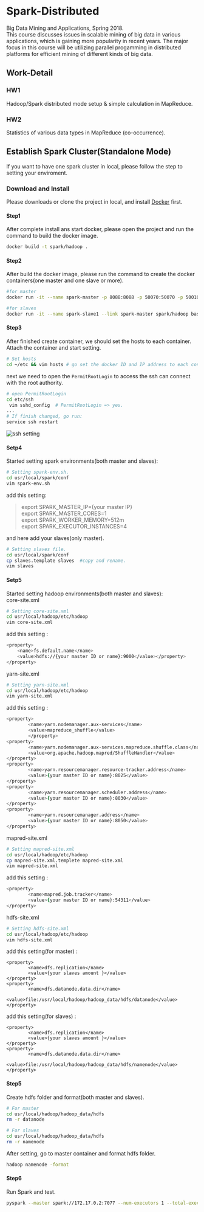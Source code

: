 # Spark-Distributed
Big Data Mining and Applications, Spring 2018.          
This course discusses issues in scalable mining of big data in various applications, which is gaining more popularity in recent years. 
The major focus in this course will be utilizing parallel progamming in distributed platforms for efficient mining of different kinds of big data. 

## Work-Detail
### HW1
Hadoop/Spark distributed mode setup & simple calculation in MapReduce.
### HW2
Statistics of various data types in MapReduce (co-occurrence).
## Establish Spark Cluster(Standalone Mode)
If you want to have one spark cluster in local, please follow the step to setting your enviroment.

### Download and Install
Please downloads or clone the project in local, and install [Docker](https://docs.docker.com/install/) first.
#### Step1
After complete install ans start docker, please open the project and run the command to build the docker image.
```zsh
docker build -t spark/hadoop .
```
#### Step2
After build the docker image, please run the command to create the docker containers(one master and one slave or more).
```zsh
#for master
docker run -it --name spark-master -p 8088:8088 -p 50070:50070 -p 50010:50010 -p 4040:4040 -p 8042:8042 -p 8888:8888 spark/hadoop bash
```
```zsh
#for slaves
docker run -it --name spark-slave1 --link spark-master spark/hadoop bash
```
#### Step3
After finished create container, we should set the hosts to each container. Attach the container and start setting.     
```zsh
# Set hosts
cd ~/etc && vim hosts # go set the docker ID and IP address to each containers.
```
next we need to open the `PermitRootLogin` to access the ssh can connect with the root authority.
```zsh
# open PermitRootLogin
cd etc/ssh
 vim sshd_config  # PermitRootLogin => yes.
...
# If finish changed, go run:
service ssh restart
```
  ![ssh setting](https://i.imgur.com/FThJ9LH.png)
#### Setp4
Started setting spark environments(both master and slaves):
```zsh
# Setting spark-env.sh.
cd usr/local/spark/conf
vim spark-env.sh
```
add this setting:
>export SPARK_MASTER_IP={your master IP}  
export SPARK_MASTER_CORES=1     
export SPARK_WORKER_MEMORY=512m     
export SPARK_EXECUTOR_INSTANCES=4   

and here add your slaves(only master).

```zsh
# Setting slaves file.
cd usr/local/spark/conf
cp slaves.template slaves  #copy and rename.
vim slaves
```
#### Setp5
Started setting hadoop environments(both master and slaves):    
core-site.xml
```zsh
# Setting core-site.xml
cd usr/local/hadoop/etc/hadoop
vim core-site.xml
```
add this setting :
```zsh
<property>
    <name>fs.default.name</name>
    <value>hdfs://{your master ID or name}:9000</value></property>
</property>
```
yarn-site.xml
```zsh
# Setting yarn-site.xml
cd usr/local/hadoop/etc/hadoop
vim yarn-site.xml
```
add this setting :
```zsh
<property>
        <name>yarn.nodemanager.aux-services</name>
        <value>mapreduce_shuffle</value>
        </property>
<property>
        <name>yarn.nodemanager.aux-services.mapreduce.shuffle.class</name>
        <value>org.apache.hadoop.mapred/ShuffleHandler</value>
</property>
<property>
        <name>yarn.resourcemanager.resource-tracker.address</name>
        <value>{your master ID or name}:8025</value>
</property>
<property>
        <name>yarn.resourcemanager.scheduler.address</name>
        <value>{your master ID or name}:8030</value>
</property>
<property>
        <name>yarn.resourcemanager.address</name>
        <value>{your master ID or name}:8050</value>
</property>
```
mapred-site.xml
```zsh
# Setting mapred-site.xml
cd usr/local/hadoop/etc/hadoop
cp mapred-site.xml.templete mapred-site.xml
vim mapred-site.xml
```
add this setting :
```zsh
<property>
        <name>mapred.job.tracker</name>
        <value>{your master ID or name}:54311</value>
</property>
```
hdfs-site.xml
```zsh
# Setting hdfs-site.xml
cd usr/local/hadoop/etc/hadoop
vim hdfs-site.xml
```
add this setting(for master) :
```
<property>
        <name>dfs.replication</name>
        <value>{your slaves amount }</value>
</property>
<property>
        <name>dfs.datanode.data.dir</name>
        <value>file:/usr/local/hadoop/hadoop_data/hdfs/datanode</value>
</property>
```
add this setting(for slaves) :
```
<property>
        <name>dfs.replication</name>
        <value>{your slaves amount }</value>
</property>
<property>
        <name>dfs.datanode.data.dir</name>
        <value>file:/usr/local/hadoop/hadoop_data/hdfs/namenode</value>
</property>
```
<!-- Slaves
```zsh
cd usr/local/hadoop/etc/hadoop
vim slaves
``` -->
#### Step5 
Create hdfs folder and format(both master and slaves).
```zsh
# For master
cd usr/local/hadoop/hadoop_data/hdfs
rm -r datanode

# For slaves
cd usr/local/hadoop/hadoop_data/hdfs
rm -r namenode
```
After setting, go to master container and format hdfs folder.
```zsh
hadoop namenode -format
```
#### Step6
Run Spark and test.
```zsh
pyspark --master spark://172.17.0.2:7077 --num-executors 1 --total-executor-cores=1 --executor-memory 512m
```

